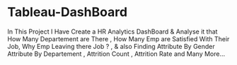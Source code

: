 # Tableau-DashBoard

In This Project I Have Create a HR Analytics DashBoard & Analyse it that 
How Many Departement are There , 
How Many Emp are Satisfied With Their Job,
Why Emp Leaving there Job ? , 
& also Finding Attribute By Gender
Attribute By Departement , Attrition Count , Attrition Rate and Many More…

